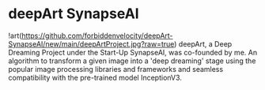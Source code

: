 # deepArt SynapseAI
!art(https://github.com/forbiddenvelocity/deepArt-SynapseAI/new/main/deepArtProject.jpg?raw=true)
deepArt, a Deep Dreaming Project under the Start-Up SynapseAI, was co-founded by me. An algorithm to transform a given image into a 'deep dreaming' stage using the popular image processing libraries and frameworks and seamless compatibility with the pre-trained model InceptionV3.

